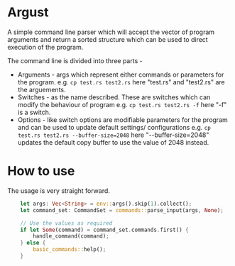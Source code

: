 # Argust
A simple command line parser which will accept the vector of program arguments and return a sorted structure which can be used to direct execution of the program.

The command line is divided into three parts - 
* Arguments - args which represent either commands or parameters for the program. e.g. `cp test.rs test2.rs` here "test.rs" and "test2.rs" are the arguements.
* Switches - as the name described. These are switches which can modify the behaviour of program e.g. `cp test.rs test2.rs -f` here "-f" is a switch.
* Options - like switch options are modifiable parameters for the program and can be used to update default settings/ configurations e.g. `cp test.rs test2.rs --buffer-size=2048` here "--buffer-size=2048" updates the default copy buffer to use the value of 2048 instead.

# How to use
The usage is very straight forward.
```rust
    let args: Vec<String> = env::args().skip(1).collect();
    let command_set: CommandSet = commands::parse_input(args, None);

    // Use the values as required
    if let Some(command) = command_set.commands.first() {
        handle_command(command);
    } else {
        basic_commands::help();
    }
```